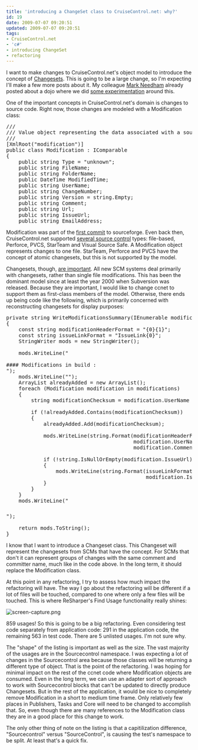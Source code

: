```yaml
---
title: 'introducing a ChangeSet class to CruiseControl.net: why?'
id: 19
date: 2009-07-07 09:20:51
updated: 2009-07-07 09:20:51
tags:
- CruiseControl.net
- 'c#'
- introducing ChangeSet
- refactoring
---
```


I want to make changes to CruiseControl.net's object model to introduce the concept of [Changesets](http://mercurial.selenic.com/wiki/ChangeSet). This is going to be a large change, so I'm expecting I'll make a few more posts about it. My colleague [Mark Needham](http://www.markhneedham.com/blog/) already posted about a dojo where we did [some experimentation](http://www.markhneedham.com/blog/2009/06/12/coding-dojo-17-refactoring-cruise-control-net/) around this.

One of the important concepts in CruiseControl.net's domain is changes to source code. Right now, those changes are modeled with a Modification class:

<pre lang="csharp">///
/// Value object representing the data associated with a source control modification.
///
[XmlRoot("modification")]
public class Modification : IComparable
{
    public string Type = "unknown";
    public string FileName;
    public string FolderName;
    public DateTime ModifiedTime;
    public string UserName;
    public string ChangeNumber;
    public string Version = string.Empty;
    public string Comment;
    public string Url;
    public string IssueUrl;
    public string EmailAddress;
</pre>

Modification was part of the [first commit](http://bitbucket.org/davcamer/ccnet/changeset/e1e92ee1a612/) to sourceforge. Even back then, CruiseControl.net supported [several source control](http://bitbucket.org/davcamer/ccnet/src/457be6a966b7/project/core/sourcecontrol/) types: file-based, Perforce, PVCS, StarTeam and Visual Source Safe. A Modification object represents changes to one file. StarTeam, Perforce and PVCS have the concept of atomic changesets, but this is not supported by the model.

Changesets, though, [are important](http://www.catb.org/esr/writings/version-control/version-control.html#files_vs_filesets). All new SCM systems deal primarily with changesets, rather than single file modifications. This has been the dominant model since at least the year 2000 when Subversion was released. Because they are important, I would like to change ccnet to support them as first-class members of the model. Otherwise, there ends up being code like the following, which is primarily concerned with reconstructing changesets for display purposes:

<pre lang="csharp">private string WriteModificationsSummary(IEnumerable modifications)
{
    const string modificationHeaderFormat = "<tr><td>{0}</td><td>{1}</td></tr>";
    const string issueLinkFormat = "<tr><td>IssueLink</td><td><a>{0}</a></td></tr>";
    StringWriter mods = new StringWriter();

    mods.WriteLine("

#### Modifications in build :
");
    mods.WriteLine("<table>");
    ArrayList alreadyAdded = new ArrayList();
    foreach (Modification modification in modifications)
    {
        string modificationChecksum = modification.UserName + "__CCNET__" + modification.Comment;

        if (!alreadyAdded.Contains(modificationChecksum))
        {
            alreadyAdded.Add(modificationChecksum);

            mods.WriteLine(string.Format(modificationHeaderFormat,
                                         modification.UserName,
                                         modification.Comment));

            if (!string.IsNullOrEmpty(modification.IssueUrl))
            {
                mods.WriteLine(string.Format(issueLinkFormat,
                                             modification.IssueUrl));
            }
        }
    }
    mods.WriteLine("</table>");

    return mods.ToString();
}
</pre>

I know that I want to introduce a Changeset class. This Changeset will represent the changesets from SCMs that have the concept. For SCMs that don't it can represent groups of changes with the same comment and committer name, much like in the code above. In the long term, it should replace the Modification class.

At this point in any refactoring, I try to assess how much impact the refactoring will have. The way I go about the refactoring will be different if a lot of files will be touched, compared to one where only a few files will be touched. This is where ReSharper's Find Usage functionality really shines:

![screen-capture.png](http://intwoplacesatonce.com/wp-content/uploads/2009/07/screen-capture.png)

859 usages! So this is going to be a big refactoring. Even considering test code separately from application code: 291 in the application code, the remaining 563 in test code. There are 5 unlisted usages. I'm not sure why.

The "shape" of the listing is important as well as the size. The vast majority of the usages are in the Sourcecontrol namespace. I was expecting a lot of changes in the Sourcecontrol area because those classes will be returning a different type of object. That is the point of the refactoring. I was hoping for minimal impact on the rest of the ccnet code where Modification objects are consumed. Even in the long term, we can use an adapter sort of approach to work with Sourcecontrol blocks that can't be updated to directly produce Changesets. But in the rest of the application, it would be nice to completely remove Modification in a short to medium time frame. Only relatively few places in Publishers, Tasks and Core will need to be changed to accomplish that. So, even though there are many references to the Modification class they are in a good place for this change to work.

The only other thing of note on the listing is that a capitilization difference, "Sourcecontrol" versus "SourceControl", is causing the test's namespace to be split. At least that's a quick fix.
